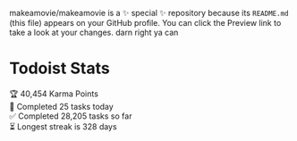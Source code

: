 makeamovie/makeamovie is a ✨ special ✨ repository because its `README.md` (this file) appears on your GitHub profile.
You can click the Preview link to take a look at your changes. darn right ya can

# Todoist Stats

<!-- TODO-IST:START -->
🏆  40,454 Karma Points           
🌸  Completed 25 tasks today           
✅  Completed 28,205 tasks so far           
⏳  Longest streak is 328 days
<!-- TODO-IST:END -->